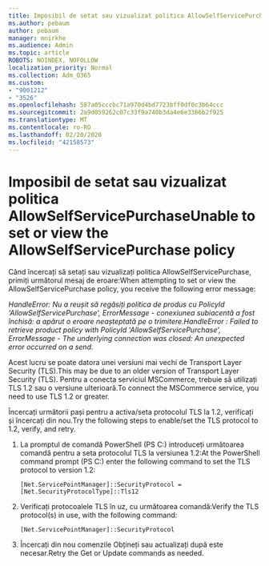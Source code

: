 ```yaml
---
title: Imposibil de setat sau vizualizat politica AllowSelfServicePurchase
ms.author: pebaum
author: pebaum
manager: mnirkhe
ms.audience: Admin
ms.topic: article
ROBOTS: NOINDEX, NOFOLLOW
localization_priority: Normal
ms.collection: Adm_O365
ms.custom:
- "9001212"
- "3526"
ms.openlocfilehash: 587a05cccbc71a970d4bd7723bff0df0c3b64ccc
ms.sourcegitcommit: 2a9d059262c07c33f9a740b3da4e6e3366b2f925
ms.translationtype: MT
ms.contentlocale: ro-RO
ms.lasthandoff: 02/20/2020
ms.locfileid: "42158573"
---
```

# <a name="unable-to-set-or-view-the-allowselfservicepurchase-policy"></a><span data-ttu-id="1193e-102">Imposibil de setat sau vizualizat politica AllowSelfServicePurchase</span><span class="sxs-lookup"><span data-stu-id="1193e-102">Unable to set or view the AllowSelfServicePurchase policy</span></span>

<span data-ttu-id="1193e-103">Când încercați să setați sau vizualizați politica AllowSelfServicePurchase, primiți următorul mesaj de eroare:</span><span class="sxs-lookup"><span data-stu-id="1193e-103">When attempting to set or view the AllowSelfServicePurchase policy, you receive the following error message:</span></span>

<span data-ttu-id="1193e-104">*HandleError: Nu a reușit să regăsiți politica de produs cu PolicyId 'AllowSelfServicePurchase', ErrorMessage - conexiunea subiacentă a fost închisă: a apărut o eroare neașteptată pe o trimitere.*</span><span class="sxs-lookup"><span data-stu-id="1193e-104">*HandleError : Failed to retrieve product policy with PolicyId 'AllowSelfServicePurchase', ErrorMessage - The underlying connection was closed: An unexpected error occurred on a send.*</span></span>

<span data-ttu-id="1193e-105">Acest lucru se poate datora unei versiuni mai vechi de Transport Layer Security (TLS).</span><span class="sxs-lookup"><span data-stu-id="1193e-105">This may be due to an older version of Transport Layer Security (TLS).</span></span> <span data-ttu-id="1193e-106">Pentru a conecta serviciul MSCommerce, trebuie să utilizați TLS 1.2 sau o versiune ulterioară.</span><span class="sxs-lookup"><span data-stu-id="1193e-106">To connect the MSCommerce service, you need to use TLS 1.2 or greater.</span></span>  

<span data-ttu-id="1193e-107">Încercați următorii pași pentru a activa/seta protocolul TLS la 1.2, verificați și încercați din nou.</span><span class="sxs-lookup"><span data-stu-id="1193e-107">Try the following steps to enable/set the TLS protocol to 1.2, verify, and retry.</span></span>
 1. <span data-ttu-id="1193e-108">La promptul de comandă PowerShell (PS C:\) introduceți următoarea comandă pentru a seta protocolul TLS la versiunea 1.2:</span><span class="sxs-lookup"><span data-stu-id="1193e-108">At the PowerShell command prompt (PS C:\) enter the following command to set the TLS protocol to version 1.2:</span></span>

    `[Net.ServicePointManager]::SecurityProtocol = [Net.SecurityProtocolType]::Tls12`

2. <span data-ttu-id="1193e-109">Verificați protocoalele TLS în uz, cu următoarea comandă:</span><span class="sxs-lookup"><span data-stu-id="1193e-109">Verify the TLS protocol(s) in use, with the following command:</span></span>

    `[Net.ServicePointManager]::SecurityProtocol` 

3. <span data-ttu-id="1193e-110">Încercați din nou comenzile Obțineți sau actualizați după este necesar.</span><span class="sxs-lookup"><span data-stu-id="1193e-110">Retry the Get or Update commands as needed.</span></span>

